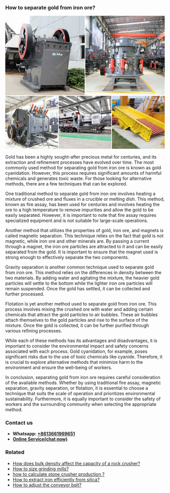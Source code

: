 <h3>How to separate gold from iron ore?</h3><img src='1701745989.jpg' alt=''><p>Gold has been a highly sought-after precious metal for centuries, and its extraction and refinement processes have evolved over time. The most commonly used method for separating gold from iron ore is known as gold cyanidation. However, this process requires significant amounts of harmful chemicals and generates toxic waste. For those looking for alternative methods, there are a few techniques that can be explored.</p><p>One traditional method to separate gold from iron ore involves heating a mixture of crushed ore and fluxes in a crucible or melting dish. This method, known as fire assay, has been used for centuries and involves heating the ore to a high temperature to remove impurities and allow the gold to be easily separated. However, it is important to note that fire assay requires specialized equipment and is not suitable for large-scale operations.</p><p>Another method that utilizes the properties of gold, iron ore, and magnets is called magnetic separation. This technique relies on the fact that gold is not magnetic, while iron ore and other minerals are. By passing a current through a magnet, the iron ore particles are attracted to it and can be easily separated from the gold. It is important to ensure that the magnet used is strong enough to effectively separate the two components.</p><p>Gravity separation is another common technique used to separate gold from iron ore. This method relies on the differences in density between the two materials. By adding water and agitating the mixture, the heavier gold particles will settle to the bottom while the lighter iron ore particles will remain suspended. Once the gold has settled, it can be collected and further processed.</p><p>Flotation is yet another method used to separate gold from iron ore. This process involves mixing the crushed ore with water and adding certain chemicals that attract the gold particles to air bubbles. These air bubbles attach themselves to the gold particles and rise to the surface of the mixture. Once the gold is collected, it can be further purified through various refining processes.</p><p>While each of these methods has its advantages and disadvantages, it is important to consider the environmental impact and safety concerns associated with each process. Gold cyanidation, for example, poses significant risks due to the use of toxic chemicals like cyanide. Therefore, it is crucial to explore alternative methods that minimize harm to the environment and ensure the well-being of workers.</p><p>In conclusion, separating gold from iron ore requires careful consideration of the available methods. Whether by using traditional fire assay, magnetic separation, gravity separation, or flotation, it is essential to choose a technique that suits the scale of operation and prioritizes environmental sustainability. Furthermore, it is equally important to consider the safety of workers and the surrounding community when selecting the appropriate method.</p><h3>Contact us</h3><ul><li><strong>Whatsapp:&nbsp;<a href="https://wa.me/8613661969651">+8613661969651</a></strong></li><li><a href="https://swt.shibang-china.com/?git&amp;zhl&amp;How to separate gold from iron ore"><strong>Online Service(chat now)</strong></a></li></ul><h3>Related</h3><ul><li><a href='How does bulk density affect the capacity of a rock crusher.md'>How does bulk density affect the capacity of a rock crusher?</a></li><li><a href='How to size grinding mills.md'>How to size grinding mills?</a></li><li><a href='how to calculate stone crusher production .md'>how to calculate stone crusher production ?</a></li><li><a href='How to extract iron efficiently from silica.md'>How to extract iron efficiently from silica?</a></li><li><a href='How to adjust the conveyor belt.md'>How to adjust the conveyor belt?</a></li></ul>